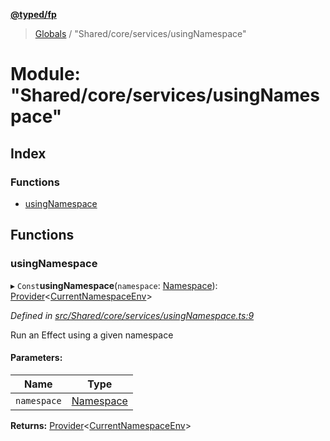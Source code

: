 **[@typed/fp](../README.md)**

> [Globals](../globals.md) / "Shared/core/services/usingNamespace"

# Module: "Shared/core/services/usingNamespace"

## Index

### Functions

* [usingNamespace](_shared_core_services_usingnamespace_.md#usingnamespace)

## Functions

### usingNamespace

▸ `Const`**usingNamespace**(`namespace`: [Namespace](_shared_core_model_namespace_.namespace.md)): [Provider](_effect_provide_.md#provider)\<[CurrentNamespaceEnv](../interfaces/_shared_core_services_currentnamespaceenv_.currentnamespaceenv.md)>

*Defined in [src/Shared/core/services/usingNamespace.ts:9](https://github.com/TylorS/typed-fp/blob/6ccb290/src/Shared/core/services/usingNamespace.ts#L9)*

Run an Effect using a given namespace

#### Parameters:

Name | Type |
------ | ------ |
`namespace` | [Namespace](_shared_core_model_namespace_.namespace.md) |

**Returns:** [Provider](_effect_provide_.md#provider)\<[CurrentNamespaceEnv](../interfaces/_shared_core_services_currentnamespaceenv_.currentnamespaceenv.md)>

